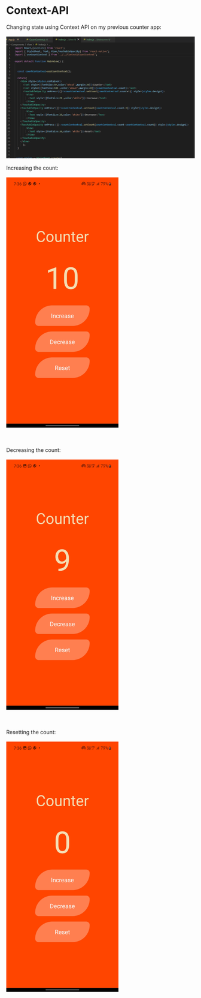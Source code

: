 # Context-API

Changing state using Context API on my previous counter app:
<br><br>
![](/AC-SS/AC-1.png)
<br>

Increasing the count:
<br><br>
<img src="/AC-SS/AC-2.jpg" width="300">
<br><br><br>

Decreasing the count:
<br><br>
<img src="/AC-SS/AC-3.jpg" width="300">
<br><br><br>

Resetting the count:
<br><br>
<img src="/AC-SS/AC-4.jpg" width="300">
<br><br><br>
